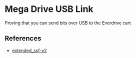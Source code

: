 # Mega Drive USB Link
Proving that you can send bits over USB to the Everdrive cart

## References

* [extended_ssf-v2](http://krikzz.com/pub/support/mega-everdrive/x3x5x7/dev/extended_ssf-v2.txt)
